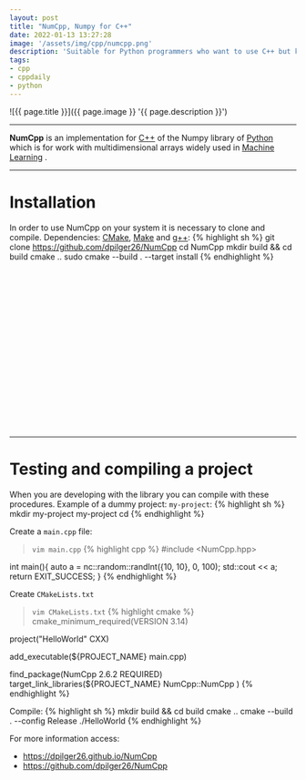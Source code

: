 ```yaml
---
layout: post
title: "NumCpp, Numpy for C++"
date: 2022-01-13 13:27:28
image: '/assets/img/cpp/numcpp.png'
description: 'Suitable for Python programmers who want to use C++ but keep the way they do their projects'
tags:
- cpp
- cppdaily
- python
---
```


![{{ page.title }}]({{ page.image }} '{{ page.description }}')

---

**NumCpp** is an implementation for [C++](https://terminalroot.com.br/cpp) of the Numpy library of [Python](https://terminalroot.com.br/tags#python) which is for work with multidimensional arrays widely used in [Machine Learning](https://terminalroot.com.br/tags#machinelearning) .

---

# Installation
In order to use NumCpp on your system it is necessary to clone and compile. Dependencies: [CMake](https://terminalroot.com.br/2019/12/como-compilar-seus-programas-com-cmake.html), [ Make](https://terminalroot.com.br/2019/12/como-criar-um-makefile.html) and [g++](https://terminalroot.com.br/2019/12/gcc-vs-llvm-which-and-best-compiler.html):
{% highlight sh %}
git clone https://github.com/dpilger26/NumCpp
cd NumCpp
mkdir build && cd build
cmake ..
sudo cmake --build . --target install
{% endhighlight %}


<!-- SQUARE - GAMES ROOT -->
<script async src="//pagead2.googlesyndication.com/pagead/js/adsbygoogle.js"></script>
<ins class="adsbygoogle"
style="display:inline-block;width:336px;height:280px"
data-ad-client="ca-pub-2838251107855362"
data-ad-slot="5351066970"></ins>
<script>
(adsbygoogle = window.adsbygoogle || []).push({});
</script>

---

# Testing and compiling a project
When you are developing with the library you can compile with these procedures. Example of a dummy project: `my-project`:
{% highlight sh %}
mkdir my-project
my-project cd
{% endhighlight %}

Create a `main.cpp` file:
> `vim main.cpp`
{% highlight cpp %}
#include <NumCpp.hpp>

int main(){
  auto a = nc::random::randInt<int>({10, 10}, 0, 100);
  std::cout << a;
  return EXIT_SUCCESS;
}
{% endhighlight %}

Create `CMakeLists.txt`
> `vim CMakeLists.txt`
{% highlight cmake %}
cmake_minimum_required(VERSION 3.14)
 
project("HelloWorld" CXX)
 
add_executable(${PROJECT_NAME} main.cpp)
 
find_package(NumCpp 2.6.2 REQUIRED)
target_link_libraries(${PROJECT_NAME}
    NumCpp::NumCpp
)
{% endhighlight %}

Compile:
{% highlight sh %}
mkdir build && cd build
cmake ..
cmake --build . --config Release
./HelloWorld
{% endhighlight %}

For more information access:
+ <https://dpilger26.github.io/NumCpp>
+ <https://github.com/dpilger26/NumCpp>



